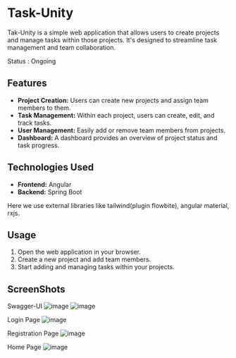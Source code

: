 # Task-Unity

Tak-Unity is a simple web application that allows users to create projects and manage tasks within those projects. It's designed to streamline task management and team collaboration.

Status : Ongoing

## Features

- **Project Creation:** Users can create new projects and assign team members to them.
- **Task Management:** Within each project, users can create, edit, and track tasks.
- **User Management:** Easily add or remove team members from projects.
- **Dashboard:** A dashboard provides an overview of project status and task progress.

## Technologies Used

- **Frontend:** Angular
- **Backend:** Spring Boot

Here we use external libraries like tailwind(plugin flowbite), angular material, rxjs.

## Usage

1. Open the web application in your browser.
2. Create a new project and add team members.
3. Start adding and managing tasks within your projects.

## ScreenShots

Swagger-UI
![image](https://github.com/Kunal-Mathur1/Task-Unity/assets/106749796/4e2e2645-5043-442c-a737-fa7b4ba9fdc9)
![image](https://github.com/Kunal-Mathur1/Task-Unity/assets/106749796/0a9d0a33-f541-4fa1-b80d-44e319a3674a)

Login Page
![image](https://github.com/Kunal-Mathur1/Task-Unity/assets/106749796/f10ffdf6-3d8f-4bc0-8c39-ea2bf6b318c2)

Registration Page
![image](https://github.com/Kunal-Mathur1/Task-Unity/assets/106749796/85b3177a-6d65-4eeb-b6f6-2fb0344a81c0)

Home Page
![image](https://github.com/Kunal-Mathur1/Task-Unity/assets/106749796/bd7310b1-b7ad-4415-beb3-464ddbda7951)
